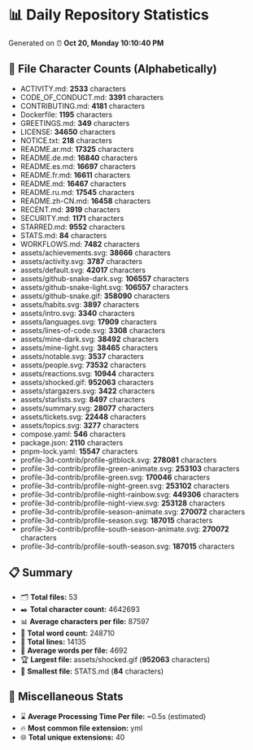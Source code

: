 # 📊 Daily Repository Statistics
Generated on ⏰ **Oct 20, Monday 10:10:40 PM**

## 📂 File Character Counts (Alphabetically)
- ACTIVITY.md: **2533** characters
- CODE_OF_CONDUCT.md: **3391** characters
- CONTRIBUTING.md: **4181** characters
- Dockerfile: **1195** characters
- GREETINGS.md: **349** characters
- LICENSE: **34650** characters
- NOTICE.txt: **218** characters
- README.ar.md: **17325** characters
- README.de.md: **16840** characters
- README.es.md: **16697** characters
- README.fr.md: **16611** characters
- README.md: **16467** characters
- README.ru.md: **17545** characters
- README.zh-CN.md: **16458** characters
- RECENT.md: **3919** characters
- SECURITY.md: **1171** characters
- STARRED.md: **9552** characters
- STATS.md: **84** characters
- WORKFLOWS.md: **7482** characters
- assets/achievements.svg: **38666** characters
- assets/activity.svg: **3787** characters
- assets/default.svg: **42017** characters
- assets/github-snake-dark.svg: **106557** characters
- assets/github-snake-light.svg: **106557** characters
- assets/github-snake.gif: **358090** characters
- assets/habits.svg: **3897** characters
- assets/intro.svg: **3340** characters
- assets/languages.svg: **17909** characters
- assets/lines-of-code.svg: **3308** characters
- assets/mine-dark.svg: **38492** characters
- assets/mine-light.svg: **38465** characters
- assets/notable.svg: **3537** characters
- assets/people.svg: **73532** characters
- assets/reactions.svg: **10944** characters
- assets/shocked.gif: **952063** characters
- assets/stargazers.svg: **3422** characters
- assets/starlists.svg: **8497** characters
- assets/summary.svg: **28077** characters
- assets/tickets.svg: **22448** characters
- assets/topics.svg: **3277** characters
- compose.yaml: **546** characters
- package.json: **2110** characters
- pnpm-lock.yaml: **15547** characters
- profile-3d-contrib/profile-gitblock.svg: **278081** characters
- profile-3d-contrib/profile-green-animate.svg: **253103** characters
- profile-3d-contrib/profile-green.svg: **170046** characters
- profile-3d-contrib/profile-night-green.svg: **253102** characters
- profile-3d-contrib/profile-night-rainbow.svg: **449306** characters
- profile-3d-contrib/profile-night-view.svg: **253128** characters
- profile-3d-contrib/profile-season-animate.svg: **270072** characters
- profile-3d-contrib/profile-season.svg: **187015** characters
- profile-3d-contrib/profile-south-season-animate.svg: **270072** characters
- profile-3d-contrib/profile-south-season.svg: **187015** characters

## 📋 Summary
- 🗂️ **Total files:** 53
- ✒️ **Total character count:** 4642693
- 📊 **Average characters per file:** 87597
- 📝 **Total word count:** 248710
- 🧾 **Total lines:** 14135
- 📐 **Average words per file:** 4692
- 🏆 **Largest file:** assets/shocked.gif (**952063** characters)
- 🥉 **Smallest file:** STATS.md (**84** characters)

## 🌟 Miscellaneous Stats
- ⌛ **Average Processing Time Per file:** ~0.5s (estimated)
- 🔥 **Most common file extension:** yml
- 🌐 **Total unique extensions:** 40
